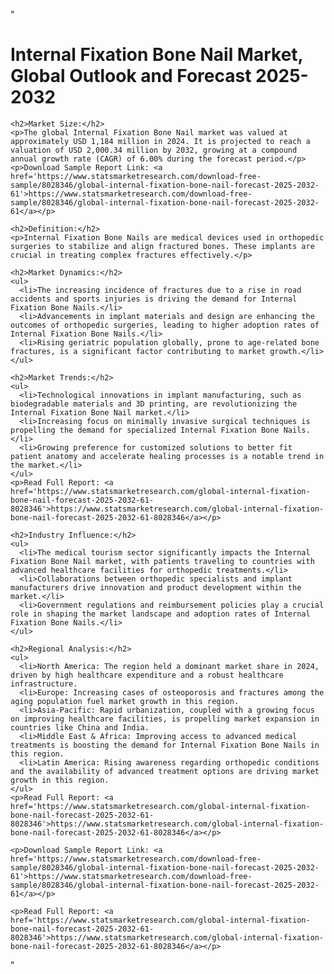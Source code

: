 "<html>
  <body>
    <h1>Internal Fixation Bone Nail Market, Global Outlook and Forecast 2025-2032</h1>
    
    <h2>Market Size:</h2>
    <p>The global Internal Fixation Bone Nail market was valued at approximately USD 1,184 million in 2024. It is projected to reach a valuation of USD 2,000.34 million by 2032, growing at a compound annual growth rate (CAGR) of 6.00% during the forecast period.</p>
    <p>Download Sample Report Link: <a href='https://www.statsmarketresearch.com/download-free-sample/8028346/global-internal-fixation-bone-nail-forecast-2025-2032-61'>https://www.statsmarketresearch.com/download-free-sample/8028346/global-internal-fixation-bone-nail-forecast-2025-2032-61</a></p>
    
    <h2>Definition:</h2>
    <p>Internal Fixation Bone Nails are medical devices used in orthopedic surgeries to stabilize and align fractured bones. These implants are crucial in treating complex fractures effectively.</p>
    
    <h2>Market Dynamics:</h2>
    <ul>
      <li>The increasing incidence of fractures due to a rise in road accidents and sports injuries is driving the demand for Internal Fixation Bone Nails.</li>
      <li>Advancements in implant materials and design are enhancing the outcomes of orthopedic surgeries, leading to higher adoption rates of Internal Fixation Bone Nails.</li>
      <li>Rising geriatric population globally, prone to age-related bone fractures, is a significant factor contributing to market growth.</li>
    </ul>
    
    <h2>Market Trends:</h2>
    <ul>
      <li>Technological innovations in implant manufacturing, such as biodegradable materials and 3D printing, are revolutionizing the Internal Fixation Bone Nail market.</li>
      <li>Increasing focus on minimally invasive surgical techniques is propelling the demand for specialized Internal Fixation Bone Nails.</li>
      <li>Growing preference for customized solutions to better fit patient anatomy and accelerate healing processes is a notable trend in the market.</li>
    </ul>
    <p>Read Full Report: <a href='https://www.statsmarketresearch.com/global-internal-fixation-bone-nail-forecast-2025-2032-61-8028346'>https://www.statsmarketresearch.com/global-internal-fixation-bone-nail-forecast-2025-2032-61-8028346</a></p>
    
    <h2>Industry Influence:</h2>
    <ul>
      <li>The medical tourism sector significantly impacts the Internal Fixation Bone Nail market, with patients traveling to countries with advanced healthcare facilities for orthopedic treatments.</li>
      <li>Collaborations between orthopedic specialists and implant manufacturers drive innovation and product development within the market.</li>
      <li>Government regulations and reimbursement policies play a crucial role in shaping the market landscape and adoption rates of Internal Fixation Bone Nails.</li>
    </ul>
    
    <h2>Regional Analysis:</h2>
    <ul>
      <li>North America: The region held a dominant market share in 2024, driven by high healthcare expenditure and a robust healthcare infrastructure. 
      <li>Europe: Increasing cases of osteoporosis and fractures among the aging population fuel market growth in this region.
      <li>Asia-Pacific: Rapid urbanization, coupled with a growing focus on improving healthcare facilities, is propelling market expansion in countries like China and India.
      <li>Middle East & Africa: Improving access to advanced medical treatments is boosting the demand for Internal Fixation Bone Nails in this region.
      <li>Latin America: Rising awareness regarding orthopedic conditions and the availability of advanced treatment options are driving market growth in this region.
    </ul>
    <p>Read Full Report: <a href='https://www.statsmarketresearch.com/global-internal-fixation-bone-nail-forecast-2025-2032-61-8028346'>https://www.statsmarketresearch.com/global-internal-fixation-bone-nail-forecast-2025-2032-61-8028346</a></p>
    
    <p>Download Sample Report Link: <a href='https://www.statsmarketresearch.com/download-free-sample/8028346/global-internal-fixation-bone-nail-forecast-2025-2032-61'>https://www.statsmarketresearch.com/download-free-sample/8028346/global-internal-fixation-bone-nail-forecast-2025-2032-61</a></p>

    <p>Read Full Report: <a href='https://www.statsmarketresearch.com/global-internal-fixation-bone-nail-forecast-2025-2032-61-8028346'>https://www.statsmarketresearch.com/global-internal-fixation-bone-nail-forecast-2025-2032-61-8028346</a></p>
  
  </body>
</html>"
